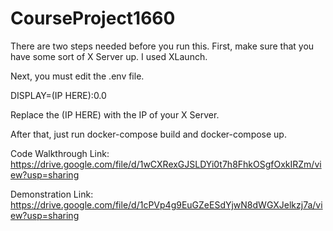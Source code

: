 # CourseProject1660

There are two steps needed before you run this.  First, make sure that you have some sort of X Server up.  I used XLaunch.

Next, you must edit the .env file.

DISPLAY=(IP HERE):0.0
  
Replace the (IP HERE) with the IP of your X Server.
  
After that, just run docker-compose build and docker-compose up.


Code Walkthrough Link: https://drive.google.com/file/d/1wCXRexGJSLDYi0t7h8FhkOSgfOxkIRZm/view?usp=sharing

Demonstration Link: https://drive.google.com/file/d/1cPVp4g9EuGZeESdYjwN8dWGXJelkzj7a/view?usp=sharing
